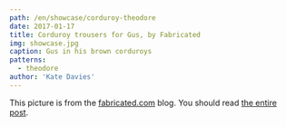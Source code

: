```yaml
---
path: /en/showcase/corduroy-theodore
date: 2017-01-17
title: Corduroy trousers for Gus, by Fabricated
img: showcase.jpg
caption: Gus in his brown corduroys
patterns:
  - theodore
author: 'Kate Davies'
---
```


This picture is from the [fabricated.com](http://fabrickated.com/) blog. You should read [the entire post](http://fabrickated.com/2017/01/21/manswap-7-finishing-the-brown-corduroy-trousers/).